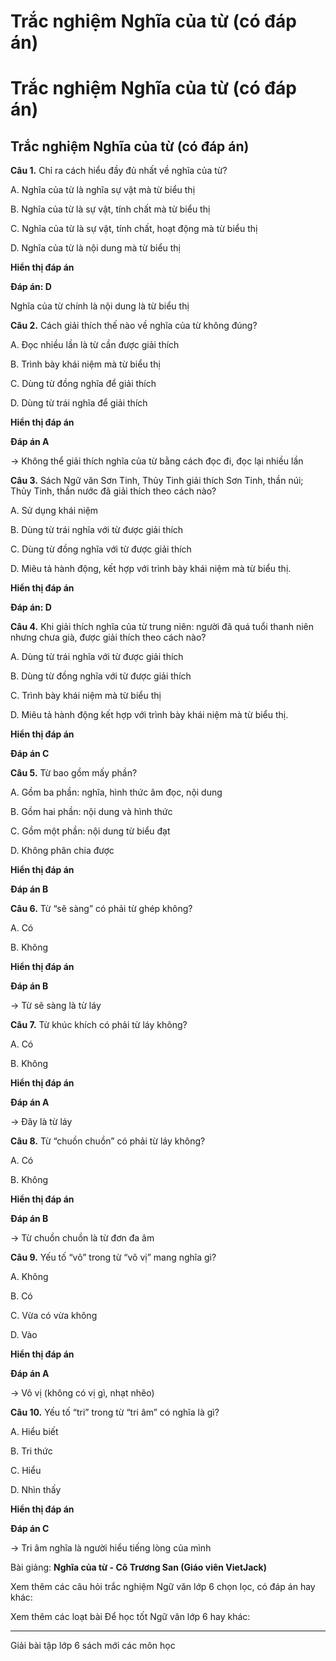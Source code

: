 # Trắc nghiệm Nghĩa của từ (có đáp án)

# Trắc nghiệm Nghĩa của từ (có đáp án)

## Trắc nghiệm Nghĩa của từ (có đáp án)

**Câu 1.** Chỉ ra cách hiểu đầy đủ nhất về nghĩa của từ?

A. Nghĩa của từ là nghĩa sự vật mà từ biểu thị

B. Nghĩa của từ là sự vật, tính chất mà từ biểu thị

C. Nghĩa của từ là sự vật, tính chất, hoạt động mà từ biểu thị

D. Nghĩa của từ là nội dung mà từ biểu thị

**Hiển thị đáp án**

**Đáp án: D**

Nghĩa của từ chính là nội dung là từ biểu thị

**Câu 2.** Cách giải thích thế nào về nghĩa của từ không đúng?

A. Đọc nhiều lần là từ cần được giải thích

B. Trình bày khái niệm mà từ biểu thị

C. Dùng từ đồng nghĩa để giải thích 

D. Dùng từ trái nghĩa để giải thích

**Hiển thị đáp án**

**Đáp án A**

→ Không thể giải thích nghĩa của từ bằng cách đọc đi, đọc lại nhiều lần

**Câu 3.** Sách Ngữ văn Sơn Tinh, Thủy Tinh giải thích Sơn Tinh, thần núi; Thủy Tinh, thần nước đã giải thích theo cách nào?

A. Sử dụng khái niệm

B. Dùng từ trái nghĩa với từ được giải thích

C. Dùng từ đồng nghĩa với từ được giải thích

D. Miêu tả hành động, kết hợp với trình bày khái niệm mà từ biểu thị.

**Hiển thị đáp án**

**Đáp án: D**

**Câu 4.** Khi giải thích nghĩa của từ trung niên: người đã quá tuổi thanh niên nhưng chưa già, được giải thích theo cách nào?

A. Dùng từ trái nghĩa với từ được giải thích

B. Dùng từ đồng nghĩa với từ được giải thích

C. Trình bày khái niệm mà từ biểu thị

D. Miêu tả hành động kết hợp với trình bày khái niệm mà từ biểu thị.

**Hiển thị đáp án**

**Đáp án C**

**Câu 5.** Từ bao gồm mấy phần?

A. Gồm ba phần: nghĩa, hình thức âm đọc, nội dung

B. Gồm hai phần: nội dung và hình thức

C. Gồm một phần: nội dung từ biểu đạt

D. Không phân chia được

**Hiển thị đáp án**

**Đáp án B**

**Câu 6.** Từ “sẽ sàng” có phải từ ghép không?

A. Có

B. Không

**Hiển thị đáp án**

**Đáp án B**

→ Từ sẽ sàng là từ láy

**Câu 7.** Từ khúc khích có phải từ láy không?

A. Có

B. Không

**Hiển thị đáp án**

**Đáp án A**

→ Đây là từ láy

**Câu 8.** Từ “chuồn chuồn” có phải từ láy không?

A. Có

B. Không

**Hiển thị đáp án**

**Đáp án B**

→ Từ chuồn chuồn là từ đơn đa âm

**Câu 9.** Yếu tố “vô” trong từ “vô vị” mang nghĩa gì?

A. Không 

B. Có

C. Vừa có vừa không

D. Vào

**Hiển thị đáp án**

**Đáp án A**

→ Vô vị (không có vị gì, nhạt nhẽo)

**Câu 10.** Yếu tố “tri” trong từ “tri âm” có nghĩa là gì?

A. Hiểu biết

B. Tri thức

C. Hiểu

D. Nhìn thấy

**Hiển thị đáp án**

**Đáp án C**

→ Tri âm nghĩa là người hiểu tiếng lòng của mình

Bài giảng: **Nghĩa của từ - Cô Trương San (Giáo viên VietJack)**

Xem thêm các câu hỏi trắc nghiệm Ngữ văn lớp 6 chọn lọc, có đáp án hay khác:

Xem thêm các loạt bài Để học tốt Ngữ văn lớp 6 hay khác:

* * *

Giải bài tập lớp 6 sách mới các môn học
